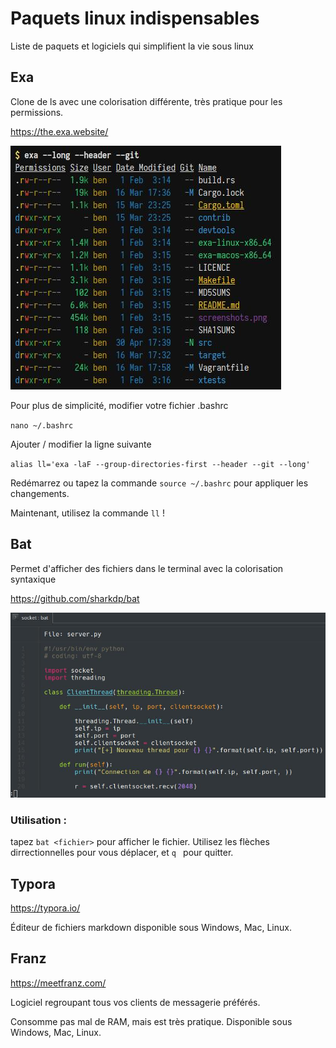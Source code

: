 # Paquets linux indispensables

Liste de paquets et logiciels qui simplifient la vie sous linux



## Exa

Clone de ls avec une colorisation différente, très pratique pour les permissions.

https://the.exa.website/

![./exa.jpg](./exa.jpg)

Pour plus de simplicité, modifier votre fichier .bashrc

`nano ~/.bashrc`

Ajouter / modifier la ligne suivante 

`alias ll='exa -laF --group-directories-first --header --git --long'`

Redémarrez ou tapez la commande `source ~/.bashrc` pour appliquer les changements.

Maintenant, utilisez la commande `ll` !



## Bat

Permet d'afficher des fichiers dans le terminal avec la colorisation syntaxique

https://github.com/sharkdp/bat

![./exa.jpg](./bat.jpg)

### Utilisation : 

tapez `bat <fichier>` pour afficher le fichier. Utilisez les flèches dirrectionnelles pour vous déplacer, et `q ` pour quitter.



## Typora

https://typora.io/

Éditeur de fichiers markdown disponible sous Windows, Mac, Linux.



## Franz

https://meetfranz.com/

Logiciel regroupant tous vos clients de messagerie préférés.

Consomme pas mal de RAM, mais est très pratique. Disponible sous Windows, Mac, Linux.

